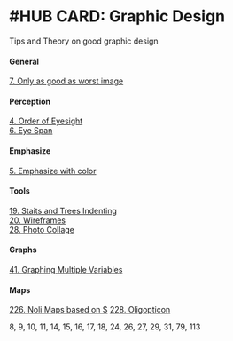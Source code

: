 # #HUB CARD: Graphic Design 

Tips and Theory on good graphic design

#### General
[7. Only as good as worst image](7_Worst_Image.md)

#### Perception
[4. Order of Eyesight](4_Order_of_Eyesight.md)   
[6. Eye Span](6_Eye_Span.md) 


#### Emphasize 
[5. Emphasize with color](5_Emphasize_with_Color.md)

#### Tools 
[19. Staits and Trees Indenting](19_Stairs_and_Trees.md)     
[20. Wireframes](20_Wireframes.md)   
[28. Photo Collage](https://github.com/SageGrey/exp-exp-exp/blob/main/zzzzz_cards/28_photo_Collages__When_to_Use.md)

#### Graphs 

[41. Graphing Multiple Variables](41_Graphing_Multivariables.md)

#### Maps
[226. Noli Maps based on $](226_NoliMapsForIncome.md)
[228. Oligopticon](228_Oligopticon.md)


 8,
 9, 
 10, 11, 14, 15, 16, 17, 18, 24, 26, 27,  29, 31, 79, 113
